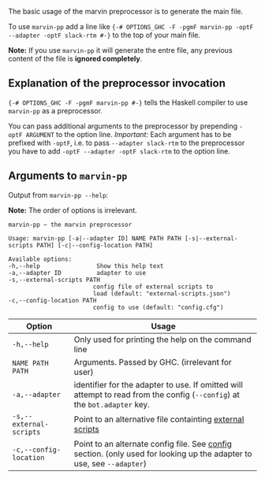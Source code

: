 The basic usage of the marvin preprocessor is to generate the main file.

To use `marvin-pp` add a line like `{-# OPTIONS_GHC -F -pgmF marvin-pp -optF --adapter -optF slack-rtm #-}` to the top of your main file.

**Note:** If you use `marvin-pp` it will generate the entre file, any previous content of the file is **ignored completely**. 

## Explanation of the preprocessor invocation

`{-# OPTIONS_GHC -F -pgmF marvin-pp #-}` tells the Haskell compiler to use `marvin-pp` as a preprocessor.

You can pass additional arguments to the preprocessor by prepending `-optF ARGUMENT` to the option line.
*Important:* Each argument has to be prefixed with `-optF`, i.e. to pass `--adapter slack-rtm` to the preprocessor you have to add `-optF --adapter -optF slack-rtm` to the option line. 

## Arguments to `marvin-pp`

Output from `marvin-pp --help`:

**Note:** The order of options is irrelevant.

    marvin-pp ~ the marvin preprocessor

    Usage: marvin-pp [-a|--adapter ID] NAME PATH PATH [-s|--external-scripts PATH] [-c|--config-location PATH]

    Available options:
    -h,--help                Show this help text
    -a,--adapter ID          adapter to use
    -s,--external-scripts PATH
                            config file of external scripts to
                            load (default: "external-scripts.json")
    -c,--config-location PATH
                            config to use (default: "config.cfg")


| Option | Usage |
|--|--|
| `-h,--help` | Only used for printing the help on the command line |
| `NAME PATH PATH` | Arguments. Passed by GHC. (irrelevant for user) |
| `-a,--adapter` | identifier for the adapter to use. If omitted will attempt to read from the config (`--config`) at the `bot.adapter` key. |
| `-s,--external-scripts` | Point to an alternative file containting [external scripts](../external-scripts) |
| `-c,--config-location` | Point to an alternate config file. See [config](../configuration) section. (only used for looking up the adapter to use, see `--adapter`) |